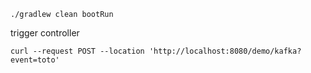 

```shell
./gradlew clean bootRun
```



trigger controller

```shell
curl --request POST --location 'http://localhost:8080/demo/kafka?event=toto'
```

